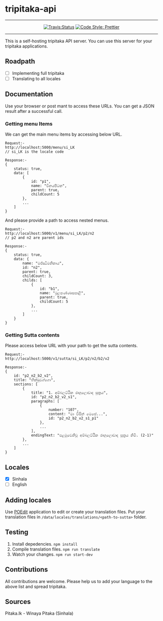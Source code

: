 # tripitaka-api

---
<p align="center">
	<a href="https://opensource.org/licenses/MIT"><img src="https://img.shields.io/badge/License-MIT-green.svg" alt="Travis:Status"/></a>
	<a href="https://github.com/whizsid/tripitaka-api"><img src="https://img.shields.io/badge/code_style-prettier-ff69b4.svg?style=flat-square" alt="Code Style: Prettier"/></a>
</p>

---

This is a self-hosting tripitaka API server. You can use this server for your tripitaka applications.

## Roadpath

- [ ] Implementing full tripitaka
- [ ] Translating to all locales

## Documentation

Use your browser or post mant to access these URLs. You can get a JSON result after a successful call.

### Getting menu Items

We can get the main menu items by accessing below URL.

```
Request:-
http://localhost:5000/menu/si_LK
// si_LK is the locale code

Response:-
{
    status: true,
    data: [
        {
            id: "p1",
            name: "විනයපිටක",
            parent: true,
            childCount: 5
        },
        ...
    ]
}
```

And please provide a path to access nested menus.

```
Request:-
http://localhost:5000/v1/menu/si_LK/p2/n2
// p2 and n2 are parent ids

Response:- 
{
    status: true,
    data: {
        name: "මජ්ඣිමනිකාය",
        id: "n2",
        parent: true,
        childCount: 3,
        childs: [
            {
                id: "b1",
                name: "මූලපණ්ණාසපාළි",
                parent: true,
                childCount: 5
            },
            ...
        ]
    }
}

```

### Getting Sutta contents

Please access below URL with your path to get the sutta contents.

```
Request:-
http://localhost:5000/v1/sutta/si_LK/p2/n2/b2/v2

Response:-
{
    id: "p2_n2_b2_v2",
    title: "භික්ඛුවග්ගො",
    sections: [
        {
            title: "1. අම්බලට්ඨික රාහුලොවාද සූත්‍රය",
            id: "p2_n2_b2_v2_s1",
            paragraphs: [
                {
                    number: "107",
                    content: "මා විසින් මෙසේ...",
                    id: "p2_n2_b2_v2_s1_p1"
                },
                ...
            ],
            endingText: "පළමුවෙනිවූ අම්බලට්ඨික රාහුලොවාද සූත්‍රය නිමි. (2-1)"
        },
        ...
    ]
}

```

## Locales

- [x] Sinhala
- [ ] English

## Adding locales

Use [POEdit](https://poedit.net/) application to edit or create your translation files. Put your translation files in `/data/locales/translations/<path-to-sutta>` folder. 

## Testing

1. Install depedencies. `npm install`
2. Compile translation files. `npm run translate`
3. Watch your changes. `npm run start-dev` 

## Contributions

All contributions are welcome. Please help us to add your language to the above list and spread tripitaka.

## Sources

Pitaka.lk - Winaya Pitaka (Sinhala)